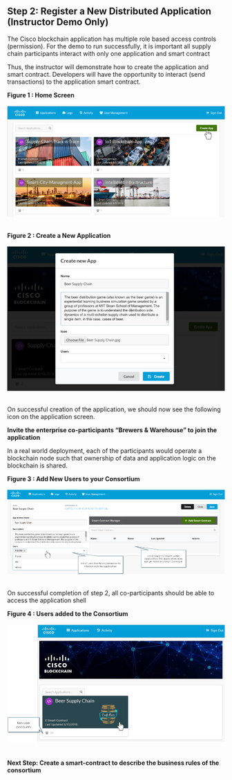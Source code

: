 ## Step 2: Register a New Distributed Application (Instructor Demo Only)


The Cisco blockchain application has multiple role based access controls (permission). For the demo to run successfully, it is important all supply chain participants interact with only one application and smart contract

Thus, the instructor will demonstrate how to create the application and smart contract. Developers will have the opportunity to interact (send transactions) to the application smart contract.

<b>Figure 1 : Home Screen</b>
<br/><br/>
![](assets/images/step2_home.png)
<br/><br/>

<b>Figure 2 : Create a New Application</b>
<br/><br/>
![](assets/images/step2_newapp.png)
<br/><br/>

On successful creation of the application, we should now see the following icon on the application screen.

**Invite the enterprise co-participants “Brewers & Warehouse” to join the application**

In a real world deployment, each of the participants would operate a blockchain node such that ownership of data and application logic on the blockchain is shared.

<b>Figure 3 : Add New Users to your Consortium</b>
<br/><br/>
![](assets/images/step2_addusers.png)
<br/><br/>

On successful completion of step 2, all co-participants should be able to access the application shell

<b>Figure 4 : Users added to the Consortium</b>
<br/><br/>
![](assets/images/step2_finaluserlist.png)
<br/><br>

#### Next Step: Create a smart-contract to describe the business rules of the consortium
